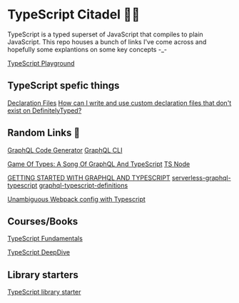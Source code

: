 # TypeScript Citadel 🧜‍♂️

TypeScript is a typed superset of JavaScript that compiles to plain JavaScript. This repo houses a bunch of links I've come across and hopefully some explantions on some key concepts -_-

[TypeScript Playground ](https://www.typescriptlang.org/play/index.html)

## TypeScript spefic things

[Declaration Files](http://www.typescriptlang.org/docs/handbook/declaration-files/introduction.html)
[How can I write and use custom declaration files that don't exist on DefinitelyTyped?](https://stackoverflow.com/questions/44796039/how-can-i-write-and-use-custom-declaration-files-that-dont-exist-on-definitelyt)

## Random Links 🔗



[GraphQL Code Generator](https://graphql-code-generator.com/)
[GraphQL CLI](https://github.com/Urigo/graphql-cli)


[Game Of Types: A Song Of GraphQL And TypeScript](https://www.formidable.com/blog/2019/strong-typing/)
[TS Node](https://github.com/TypeStrong/ts-node)

 
[GETTING STARTED WITH GRAPHQL AND TYPESCRIPT](https://pusher.com/tutorials/graphql-typescript)
[serverless-graphql-typescript](https://github.com/causecode/serverless-graphql-typescript)
[graphql-typescript-definitions](https://github.com/shopify/graphql-tools-web/tree/master/packages/graphql-typescript-definitions) 


[Unambiguous Webpack config with Typescript
](https://medium.com/webpack/unambiguous-webpack-config-with-typescript-8519def2cac7)


 ## Courses/Books
 
 [TypeScript Fundamentals](https://github.com/mike-works/typescript-fundamentals)
 
 [TypeScript DeepDive](https://basarat.gitbook.io/typescript/)
 
 ## Library starters
 
 [TypeScript library starter](https://github.com/alexjoverm/typescript-library-starter)


